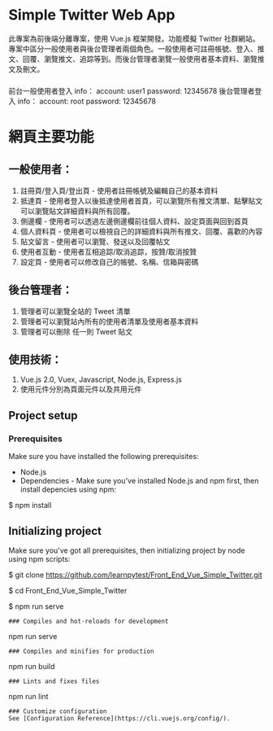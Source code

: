 # Simple Twitter Web App

此專案為前後端分離專案，使用 Vue.js 框架開發。功能模擬 Twitter 社群網站。專案中區分一般使用者與後台管理者兩個角色。一般使用者可註冊帳號、登入、推文、回覆、瀏覽推文、追踪等到。而後台管理者瀏覽一般使用者基本資料、瀏覽推文及刪文。

###

前台一般使用者登入 info：
account: user1
password: 12345678
後台管理者登入 info：
account: root
password: 12345678

# 網頁主要功能

## 一般使用者：

1. 註冊頁/登入頁/登出頁 - 使用者註冊帳號及編輯自己的基本資料
2. 抵達頁 - 使用者登入以後抵達使用者首頁，可以瀏覽所有推文清單、點擊貼文可以瀏覽貼文詳細資料與所有回覆。
3. 側邊欄 - 使用者可以透過左邊側邊欄前往個人資料、設定頁面與回到首頁
4. 個人資料頁 - 使用者可以檢視自己的詳細資料與所有推文、回覆、喜歡的內容
5. 貼文留言 - 使用者可以瀏覽、發送以及回覆帖文
6. 使用者互動 - 使用者互相追踪/取消追踪，按贊/取消按贊
7. 設定頁 - 使用者可以修改自己的帳號、名稱、信箱與密碼

## 後台管理者：

1. 管理者可以瀏覽全站的 Tweet 清單
2. 管理者可以瀏覽站內所有的使用者清單及使用者基本資料
3. 管理者可以刪除 任一則 Tweet 貼文

## 使用技術：

1. Vue.js 2.0, Vuex, Javascript, Node.js, Express.js
2. 使用元件分別為頁面元件以及共用元件

## Project setup

### Prerequisites

Make sure you have installed the following prerequisites:

- Node.js
- Dependencies - Make sure you've installed Node.js and npm first, then install depencies using npm:

$ npm install

## Initializing project

Make sure you've got all prerequisites, then initializing project by node using npm scripts:

$ git clone https://github.com/learnpytest/Front_End_Vue_Simple_Twitter.git

$ cd Front_End_Vue_Simple_Twitter

$ npm run serve

```
### Compiles and hot-reloads for development
```

npm run serve

```
### Compiles and minifies for production
```

npm run build

```
### Lints and fixes files
```

npm run lint

```
### Customize configuration
See [Configuration Reference](https://cli.vuejs.org/config/).
```
